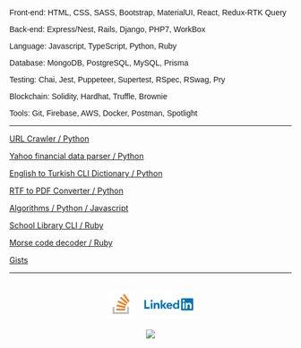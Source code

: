 <!-- <p align="center">
<img height="180em" src="https://github-readme-stats.vercel.app/api/top-langs/?username=damdafayton&theme=dark&layout=compact" />
</p> -->

<section style="font-family: Arial;">

<p>Front-end: HTML, CSS, SASS, Bootstrap, MaterialUI, React, Redux-RTK Query</p>

<p>Back-end: Express/Nest, Rails, Django, PHP7, WorkBox</p>

<p>Language: Javascript, TypeScript, Python, Ruby</p>
 
<p>Database: MongoDB, PostgreSQL, MySQL, Prisma</p>

<p>Testing: Chai, Jest, Puppeteer, Supertest, RSpec, RSwag, Pry</p>

<p>Blockchain: Solidity, Hardhat, Truffle, Brownie</p>
 
<p>Tools: Git, Firebase, AWS, Docker, Postman, Spotlight</p>

</section>

---

<a href="https://github.com/damdafayton/url-crawler">URL Crawler / Python </a>

<a href="https://github.com/damdafayton/yahoo_parser">Yahoo financial data parser / Python </a>

<a href="https://github.com/damdafayton/eng-tur-dictionary">English to Turkish CLI Dictionary / Python </a>

<a href="https://github.com/damdafayton/rtfToPdf">RTF to PDF Converter / Python </a>

<a href="https://github.com/damdafayton/algorithms">Algorithms / Python / Javascript </a>

<a href="https://github.com/damdafayton/ruby-school-library">School Library CLI / Ruby </a>

<a href="https://github.com/damdafayton/ruby-morse-code-decoder">Morse code decoder / Ruby </a>

<a href="https://gist.github.com/damdafayton">Gists</a>


<!--
**damdafayton/damdafayton** is a ✨ _special_ ✨ repository because its `README.md` (this file) appears on your GitHub profile.

Here are some ideas to get you started:
-->

<!-- - 🔭 I’m currently working on laptop
- 🌱 I’m currently learning many things
- 👯 I’m looking to collaborate on something
- 🤔 I’m looking for help with anything
- 💬 Ask me about nothing
- 📫 How to reach me: github?
- 😄 Pronouns: are important
- ⚡ Fun fact: first computer bug was literally a bug 🐛
 -->

<!-- ## if doICodeClean?

#### # Instead of this

![](./code_style2.png)

#### # I prefer this

![](./code_style1.png)
end -->

---

<p align="center">
<!--   <a target="_blank" href="http://www.codewars.com/users/damdafayton">Codewars</a> -  -->
<br>
<a target="_blank" href="https://stackoverflow.com/users/15741905/damdafayton"><img height="50px" src="./so.png"></a>&nbsp;&nbsp;&nbsp;
<a target="_blank" href="https://linkedin.com/in/damdafayton"><img height="50px" src="./Linkedin-Logo.png"></a>
<br>
<br>
<a href="https://www.codewars.com/users/damdafayton"><img src="https://www.codewars.com/users/damdafayton/badges/small"></a>
</p>
